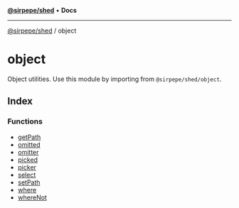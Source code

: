 [**@sirpepe/shed**](../README.md) • **Docs**

***

[@sirpepe/shed](../README.md) / object

# object

Object utilities. Use this module by importing from `@sirpepe/shed/object`.

## Index

### Functions

- [getPath](functions/getPath.md)
- [omitted](functions/omitted.md)
- [omitter](functions/omitter.md)
- [picked](functions/picked.md)
- [picker](functions/picker.md)
- [select](functions/select.md)
- [setPath](functions/setPath.md)
- [where](functions/where.md)
- [whereNot](functions/whereNot.md)
